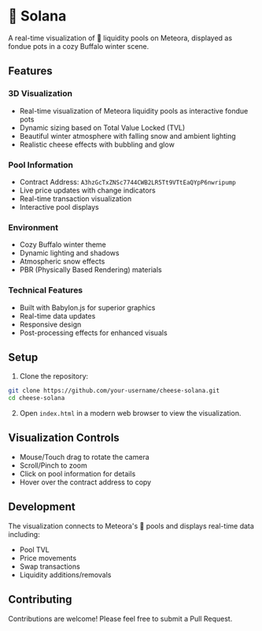 # 🧀 Solana

A real-time visualization of 🧀 liquidity pools on Meteora, displayed as fondue pots in a cozy Buffalo winter scene.

## Features

### 3D Visualization
- Real-time visualization of Meteora liquidity pools as interactive fondue pots
- Dynamic sizing based on Total Value Locked (TVL)
- Beautiful winter atmosphere with falling snow and ambient lighting
- Realistic cheese effects with bubbling and glow

### Pool Information
- Contract Address: `A3hzGcTxZNSc7744CWB2LR5Tt9VTtEaQYpP6nwripump`
- Live price updates with change indicators
- Real-time transaction visualization
- Interactive pool displays

### Environment
- Cozy Buffalo winter theme
- Dynamic lighting and shadows
- Atmospheric snow effects
- PBR (Physically Based Rendering) materials

### Technical Features
- Built with Babylon.js for superior graphics
- Real-time data updates
- Responsive design
- Post-processing effects for enhanced visuals

## Setup

1. Clone the repository:
```bash
git clone https://github.com/your-username/cheese-solana.git
cd cheese-solana
```

2. Open `index.html` in a modern web browser to view the visualization.

## Visualization Controls
- Mouse/Touch drag to rotate the camera
- Scroll/Pinch to zoom
- Click on pool information for details
- Hover over the contract address to copy

## Development

The visualization connects to Meteora's 🧀 pools and displays real-time data including:
- Pool TVL
- Price movements
- Swap transactions
- Liquidity additions/removals

## Contributing

Contributions are welcome! Please feel free to submit a Pull Request.

